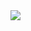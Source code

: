 <img src="https://capsule-render.vercel.app/api?type=waving&color=auto&height=300&section=header&text=SooBin&color=gradient&customColorList=0,2,2,5,30"/>
